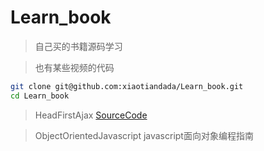 # Learn_book
> 自己买的书籍源码学习

> 也有某些视频的代码
~~~ bash
git clone git@github.com:xiaotiandada/Learn_book.git
cd Learn_book
~~~

> HeadFirstAjax [SourceCode]( https://resources.oreilly.com/examples/9780596515782)


> ObjectOrientedJavascript javascript面向对象编程指南